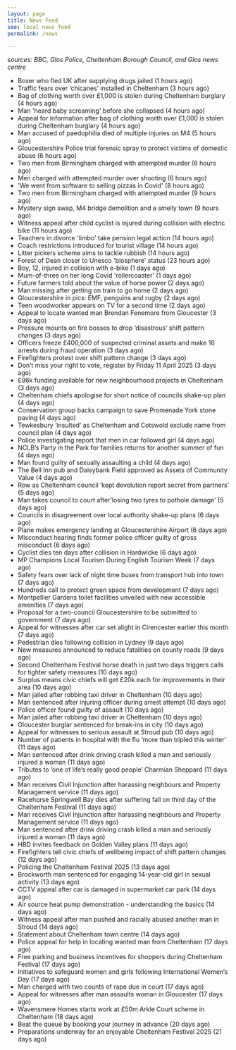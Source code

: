 ```yaml
---
layout: page
title: News Feed
seo: local news feed
permalink: /news

---
```


_sources: BBC, Glos Police, Cheltenham Borough Council, and Glos news centre_

<!-- news_marker starts -->
- Boxer who fled UK after supplying drugs jailed (1 hours ago)
- Traffic fears over ‘chicanes’ installed in Cheltenham (3 hours ago)
- Bag of clothing worth over £1,000 is stolen during Cheltenham burglary (4 hours ago)
- Man 'heard baby screaming' before she collapsed (4 hours ago)
- Appeal for information after bag of clothing worth over &#163;1,000 is stolen during Cheltenham burglary (4 hours ago)
- Man accused of paedophilia died of multiple injuries on M4 (5 hours ago)
- Gloucestershire Police trial forensic spray to protect victims of domestic abuse (6 hours ago)
- Two men from Birmingham charged with attempted murder (6 hours ago)
- Men charged with attempted murder over shooting (6 hours ago)
- 'We went from software to selling pizzas in Covid' (8 hours ago)
- Two men from Birmingham charged with attempted murder (9 hours ago)
- Mystery sign swap, M4 bridge demolition and a smelly town (9 hours ago)
- Witness appeal after child cyclist is injured during collision with electric bike (11 hours ago)
- Teachers in divorce 'limbo' take pension legal action (14 hours ago)
- Coach restrictions introduced for tourist village (14 hours ago)
- Litter pickers scheme aims to tackle rubbish (14 hours ago)
- Forest of Dean closer to Unesco 'biosphere' status (23 hours ago)
- Boy, 12, injured in collision with e-bike (1 days ago)
- Mum-of-three on her long Covid 'rollercoaster' (1 days ago)
- Future farmers told about the value of horse power (2 days ago)
- Man missing after getting on train to go home (2 days ago)
- Gloucestershire in pics: EMF, penguins and rugby (2 days ago)
- Teen woodworker appears on TV for a second time (2 days ago)
- Appeal to locate wanted man Brendan Fenemore from Gloucester (3 days ago)
- Pressure mounts on fire bosses to drop ‘disastrous’ shift pattern changes (3 days ago)
- Officers freeze £400,000 of suspected criminal assets and make 16 arrests during fraud operation (3 days ago)
- Firefighters protest over shift pattern change (3 days ago)
- Don’t miss your right to vote, register by Friday 11 April 2025 (3 days ago)
- £96k funding available for new neighbourhood projects in Cheltenham (3 days ago)
- Cheltenham chiefs apologise for short notice of councils shake-up plan (4 days ago)
- Conservation group backs campaign to save Promenade York stone paving (4 days ago)
- Tewkesbury ‘insulted’ as Cheltenham and Cotswold exclude name from council plan (4 days ago)
- Police investigating report that men in car followed girl (4 days ago)
- NCLB’s Party in the Park for families returns for another summer of fun (4 days ago)
- Man found guilty of sexually assaulting a child (4 days ago)
- The Bell Inn pub and Daisybank Field approved as Assets of Community Value (4 days ago)
- Row as Cheltenham council ‘kept devolution report secret from partners’ (5 days ago)
- Man takes council to court after’losing two tyres to pothole damage’ (5 days ago)
- Councils in disagreement over local authority shake-up plans (6 days ago)
- Plane makes emergency landing at Gloucestershire Airport (6 days ago)
- Misconduct hearing finds former police officer guilty of gross misconduct (6 days ago)
- Cyclist dies ten days after collision in Hardwicke (6 days ago)
- MP Champions Local Tourism During English Tourism Week (7 days ago)
- Safety fears over lack of night time buses from transport hub into town (7 days ago)
- Hundreds call to protect green space from development (7 days ago)
- Montpellier Gardens toilet facilities unveiled with new accessible amenities (7 days ago)
- Proposal for a two-council Gloucestershire to be submitted to government (7 days ago)
- Appeal for witnesses after car set alight in Cirencester earlier this month (7 days ago)
- Pedestrian dies following collision in Lydney (9 days ago)
- New measures announced to reduce fatalities on county roads (9 days ago)
- Second Cheltenham Festival horse death in just two days triggers calls for tighter safety measures (10 days ago)
- Surplus means civic chiefs will get £20k each for improvements in their area (10 days ago)
- Man jailed after robbing taxi driver in Cheltenham (10 days ago)
- Man sentenced after injuring officer during arrest attempt (10 days ago)
- Police officer found guilty of assault (10 days ago)
- Man jailed after robbing taxi driver in Cheltenham (10 days ago)
- Gloucester burglar sentenced for break-ins in city (10 days ago)
- Appeal for witnesses to serious assault at Stroud pub (10 days ago)
- Number of patients in hospital with the flu ‘more than tripled this winter’ (11 days ago)
- Man sentenced after drink driving crash killed a man and seriously injured a woman (11 days ago)
- Tributes to ‘one of life’s really good people’ Charmian Sheppard (11 days ago)
- Man receives Civil Injunction after harassing neighbours and Property Management service (11 days ago)
- Racehorse Springwell Bay dies after suffering fall on third day of the Cheltenham Festival (11 days ago)
- Man receives Civil Injunction after harassing neighbours and Property Management service (11 days ago)
- Man sentenced after drink driving crash killed a man and seriously injured a woman (11 days ago)
- HBD invites feedback on Golden Valley plans (11 days ago)
- Firefighters tell civic chiefs of wellbeing impact of shift pattern changes (12 days ago)
- Policing the Cheltenham Festival 2025 (13 days ago)
- Brockworth man sentenced for engaging 14-year-old girl in sexual activity (13 days ago)
- CCTV appeal after car is damaged in supermarket car park (14 days ago)
- Air source heat pump demonstration - understanding the basics (14 days ago)
- Witness appeal after man pushed and racially abused another man in Stroud (14 days ago)
- Statement about Cheltenham town centre (14 days ago)
- Police appeal for help in locating wanted man from Cheltenham (17 days ago)
- Free parking and business incentives for shoppers during Cheltenham Festival (17 days ago)
- Initiatives to safeguard women and girls following International Women’s Day (17 days ago)
- Man charged with two counts of rape due in court (17 days ago)
- Appeal for witnesses after man assaults woman in Gloucester (17 days ago)
- Wavensmere Homes starts work at £50m Arkle Court scheme in Cheltenham (18 days ago)
- Beat the queue by booking your journey in advance (20 days ago)
- Preparations underway for an enjoyable Cheltenham Festival 2025 (21 days ago)

<!-- news_marker ends -->
